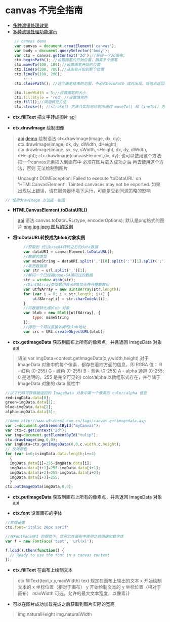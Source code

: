 
# canvas 不完全指南


* [多种滤镜处理效果](http://www.icodelogic.com/?p=575)
* [多种滤镜处理功能演示](http://sanyecao.me/image-filters-by-canvas.html#参考文档)

```js
    // canvas demo
    var canvas = document.creatElement('canvas');
    var body = document.querySelector('body');
    var ctx = canvas.getContext('2d');//获得一个2d画布;
    ctx.beginPath(); //设置画笔的开始位置，隔离多个画笔
    ctx.moveTo(100, 100);//设置画笔开始的位置
    ctx.lineTo(200, 700);//从画笔开始到那个位置
    ctx.lineTo(100, 200);
        ····
    ctx.closePath(); //这个画笔结束的范围，不必和beinPath 成对出现，将笔点返回到当前子路径起始点的方法。它尝试从当前点到起始点绘制一条直线。 如果图形已经是封闭的或者只有一个点，那么此方法不会做任何操作

    ctx.lineWidth = 5;//设置画笔的大小
    ctx.fillStyle = 'red';//设置填充色
    ctx.fill();//调用填充方法
    ctx.stroke(); //stroke() 方法会实际地绘制出通过 moveTo() 和 lineTo() 方法定义的路径

```

* __ctx.fillText__  把文字转成图片 [api](http://www.w3school.com.cn/tags/canvas_filltext.asp)


* __ctx.drawImage__ 绘制图像
> [api](https://developer.mozilla.org/zh-CN/docs/Web/API/CanvasRenderingContext2D/drawImage)
> [demo](http://www.loveqiao.com/dom/html5css3/hecheng/)
> 绘制语法
> ctx.drawImage(image, dx, dy);
> ctx.drawImage(image, dx, dy, dWidth, dHeight);
> ctx.drawImage(image, sx, sy, sWidth, sHeight, dx, dy, dWidth, dHeight);
> ctx.drawImage(canvasElement,dx, dy); 也可以使用这个方法把一个canvas元素插入到画布中
> 必须在图片载入成功之后 再去使用这个方法，否则 无法绘制到图片

> Uncaught DOMException: Failed to execute 'toDataURL' on 'HTMLCanvasElement': Tainted canvases may not be exported.
>如果出现以上错误，请在服务器环境下运行，可能是受到同源策略的影响

```js
// 使用drawImage 方法画一张图

```

* __HTMLCanvasElement.toDataURL()__
> [api](https://developer.mozilla.org/zh-CN/docs/Web/API/HTMLCanvasElement/toDataURL)
> 语法
> canvas.toDataURL(type, encoderOptions);
> 默认是png格式的图片
> [png jpg  jpeg 图片的区别](http://www.xwbetter.com/image-format/)

* __将toDataURL转换成为blob对象实例__

```js
        //获取到 经过base64转码之后的data数据
        var dataURI = canvasElement.toDataURL();
        //数据的类型
        var mimeString = dataURI.split(',')[0].split(':')[1].split(';')[0];
        //取到数据源
        var str = url.split(',')[1];
        //解码一个已经被base-64编码过的数据
        str = window.atob(str);
        //Uint8Array类型数组表示的8位无符号整数数组
        var utf8Array = new Uint8Array(str.length);
        for (var i = 0; i < str.length; i++) {
            utf8Array[i] = str.charCodeAt(i);
        }
        //将数据转化成blob 对象
        var blob = new Blob([utf8Array], {
            type: mimeString
        });
        //得到一个可以直接访问的blob地址
        var src = URL.createObjectURL(blob);
```

* __ctx.getImageData__  获取到画布上所有的像素点，并且返回 ImageData 对象 [api](http://www.w3school.com.cn/tags/canvas_getimagedata.asp)
> 语法 var imgData=context.getImageData(x,y,width,height)
> 对于 ImageData 对象中的每个像素，都存在着四方面的信息，即 RGBA 值：
> R - 红色 (0-255)
> G - 绿色 (0-255)
> B - 蓝色 (0-255)
> A - alpha 通道 (0-255; 0 是透明的，255 是完全可见的)
> color/alpha 以数组形式存在，并存储于 ImageData 对象的 data 属性中

```js
//以下代码可获得被返回的 ImageData 对象中第一个像素的 color/alpha 信息
red=imgData.data[0];
green=imgData.data[1];
blue=imgData.data[2];
alpha=imgData.data[3];
```

```js
//demo http://www.w3school.com.cn/tags/canvas_getimagedata.asp
var c=document.getElementById("myCanvas");
var ctx=c.getContext("2d");
var img=document.getElementById("tulip");
ctx.drawImage(img,0,0);
var imgData=ctx.getImageData(0,0,c.width,c.height);
// 反转颜色
for (var i=0;i<imgData.data.length;i+=4)
  {
  imgData.data[i]=255-imgData.data[i];
  imgData.data[i+1]=255-imgData.data[i+1];
  imgData.data[i+2]=255-imgData.data[i+2];
  imgData.data[i+3]=255;
  }
ctx.putImageData(imgData,0,0);
```

* __ctx.putImageData__  获取到画布上所有的像素点，并且返回 ImageData 对象 [api](http://www.w3school.com.cn/tags/canvas_putimagedata.asp)

* __ctx.font__  设置画布的字体

```js
//常规设置
ctx.font='italic 20px serif'

//在FontFaceAPI 的帮助下，您可以在画布中使用之前明确加载字体
var f = new FontFace('test', 'url(x)');

f.load().then(function() {
  // Ready to use the font in a canvas context
});
```

* __ctx.fillText__  在画布上绘制文本
> ctx.fillText(text,x,y,maxWidth)
> text 规定在画布上输出的文本
> x	开始绘制文本的 x 坐标位置（相对于画布）
> y	开始绘制文本的 y 坐标位置（相对于画布）
> maxWidth 可选。允许的最大文本宽度，以像素计


* 可以在图片成功加载完成之后获取到图片实际的宽高

> img.naturalHeight
> img.naturalWidth